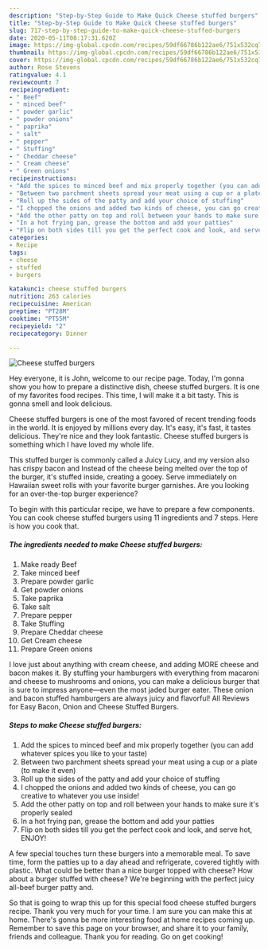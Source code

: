 ```yaml
---
description: "Step-by-Step Guide to Make Quick Cheese stuffed burgers"
title: "Step-by-Step Guide to Make Quick Cheese stuffed burgers"
slug: 717-step-by-step-guide-to-make-quick-cheese-stuffed-burgers
date: 2020-05-11T08:17:31.620Z
image: https://img-global.cpcdn.com/recipes/59df66786b122ae6/751x532cq70/cheese-stuffed-burgers-recipe-main-photo.jpg
thumbnail: https://img-global.cpcdn.com/recipes/59df66786b122ae6/751x532cq70/cheese-stuffed-burgers-recipe-main-photo.jpg
cover: https://img-global.cpcdn.com/recipes/59df66786b122ae6/751x532cq70/cheese-stuffed-burgers-recipe-main-photo.jpg
author: Rose Stevens
ratingvalue: 4.1
reviewcount: 7
recipeingredient:
- " Beef"
- " minced beef"
- " powder garlic"
- " powder onions"
- " paprika"
- " salt"
- " pepper"
- " Stuffing"
- " Cheddar cheese"
- " Cream cheese"
- " Green onions"
recipeinstructions:
- "Add the spices to minced beef and mix properly together (you can add whatever spices you like to your taste)"
- "Between two parchment sheets spread your meat using a cup or a plate (to make it even)"
- "Roll up the sides of the patty and add your choice of stuffing"
- "I chopped the onions and added two kinds of cheese, you can go creative to whatever you use inside!"
- "Add the other patty on top and roll between your hands to make sure it&#39;s properly sealed"
- "In a hot frying pan, grease the bottom and add your patties"
- "Flip on both sides till you get the perfect cook and look, and serve hot, ENJOY!"
categories:
- Recipe
tags:
- cheese
- stuffed
- burgers

katakunci: cheese stuffed burgers 
nutrition: 263 calories
recipecuisine: American
preptime: "PT28M"
cooktime: "PT55M"
recipeyield: "2"
recipecategory: Dinner

---
```



![Cheese stuffed burgers](https://img-global.cpcdn.com/recipes/59df66786b122ae6/751x532cq70/cheese-stuffed-burgers-recipe-main-photo.jpg)

Hey everyone, it is John, welcome to our recipe page. Today, I'm gonna show you how to prepare a distinctive dish, cheese stuffed burgers. It is one of my favorites food recipes. This time, I will make it a bit tasty. This is gonna smell and look delicious.

Cheese stuffed burgers is one of the most favored of recent trending foods in the world. It is enjoyed by millions every day. It's easy, it's fast, it tastes delicious. They're nice and they look fantastic. Cheese stuffed burgers is something which I have loved my whole life.

This stuffed burger is commonly called a Juicy Lucy, and my version also has crispy bacon and Instead of the cheese being melted over the top of the burger, it&#39;s stuffed inside, creating a gooey. Serve immediately on Hawaiian sweet rolls with your favorite burger garnishes. Are you looking for an over-the-top burger experience?


To begin with this particular recipe, we have to prepare a few components. You can cook cheese stuffed burgers using 11 ingredients and 7 steps. Here is how you cook that.

<!--inarticleads1-->

##### The ingredients needed to make Cheese stuffed burgers:

1. Make ready  Beef
1. Take  minced beef
1. Prepare  powder garlic
1. Get  powder onions
1. Take  paprika
1. Take  salt
1. Prepare  pepper
1. Take  Stuffing
1. Prepare  Cheddar cheese
1. Get  Cream cheese
1. Prepare  Green onions


I love just about anything with cream cheese, and adding MORE cheese and bacon makes it. By stuffing your hamburgers with everything from macaroni and cheese to mushrooms and onions, you can make a delicious burger that is sure to impress anyone—even the most jaded burger eater. These onion and bacon stuffed hamburgers are always juicy and flavorful! All Reviews for Easy Bacon, Onion and Cheese Stuffed Burgers. 

<!--inarticleads2-->

##### Steps to make Cheese stuffed burgers:

1. Add the spices to minced beef and mix properly together (you can add whatever spices you like to your taste)
1. Between two parchment sheets spread your meat using a cup or a plate (to make it even)
1. Roll up the sides of the patty and add your choice of stuffing
1. I chopped the onions and added two kinds of cheese, you can go creative to whatever you use inside!
1. Add the other patty on top and roll between your hands to make sure it&#39;s properly sealed
1. In a hot frying pan, grease the bottom and add your patties
1. Flip on both sides till you get the perfect cook and look, and serve hot, ENJOY!


A few special touches turn these burgers into a memorable meal. To save time, form the patties up to a day ahead and refrigerate, covered tightly with plastic. What could be better than a nice burger topped with cheese? How about a burger stuffed with cheese? We&#39;re beginning with the perfect juicy all-beef burger patty and. 

So that is going to wrap this up for this special food cheese stuffed burgers recipe. Thank you very much for your time. I am sure you can make this at home. There's gonna be more interesting food at home recipes coming up. Remember to save this page on your browser, and share it to your family, friends and colleague. Thank you for reading. Go on get cooking!
